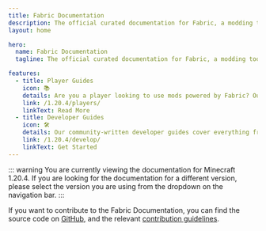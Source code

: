 ```yaml
---
title: Fabric Documentation
description: The official curated documentation for Fabric, a modding toolchain for Minecraft.
layout: home

hero:
  name: Fabric Documentation
  tagline: The official curated documentation for Fabric, a modding toolchain for Minecraft.

features:
  - title: Player Guides
    icon: 📚
    details: Are you a player looking to use mods powered by Fabric? Our player guides have you covered. These guides will help you in downloading, installing, and troubleshooting Fabric mods.
    link: /1.20.4/players/
    linkText: Read More
  - title: Developer Guides
    icon: 🛠️
    details: Our community-written developer guides cover everything from setting up your development environment to advanced topics like rendering and networking.
    link: /1.20.4/develop/
    linkText: Get Started
---
```


::: warning
You are currently viewing the documentation for Minecraft 1.20.4. If you are looking for the documentation for a different version, please select the version you are using from the dropdown on the navigation bar.
:::

If you want to contribute to the Fabric Documentation, you can find the source code on [GitHub](https://github.com/FabricMC/fabric-docs), and the relevant [contribution guidelines](./contributing).
